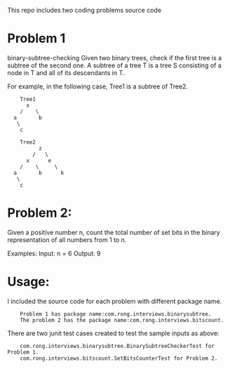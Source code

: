 This repo includes two coding problems source code
# Problem 1
binary-subtree-checking
Given two binary trees, check if the first tree is a subtree of the second one. A subtree of a tree T is a tree S consisting of a node in T and all of its descendants in T.

For example, in the following case, Tree1 is a subtree of Tree2.

        Tree1
          x 
        /    \
      a       b
       \
        c

        Tree2
              z
            /   \
          x      e
        /    \     \
      a       b      k
       \
        c
# Problem 2:
Given a positive number n, count the total number of set bits in the binary representation of all numbers from 1 to n.

Examples:
Input: n = 6
Output: 9

# Usage:
I included the source code for each problem with different package name.
```
    Problem 1 has package name:com.rong.interviews.binarysubtree.
    The problem 2 has the package name:com.rong.interviews.bitscount.
```
There are two junit test cases created to test the sample inputs as above:
```
    com.rong.interviews.binarysubtree.BinarySubtreeCheckerTest for Problem 1.
    com.rong.interviews.bitscount.SetBitsCounterTest for Problem 2.
```
